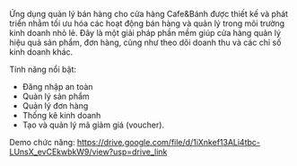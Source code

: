 Ứng dụng quản lý bán hàng cho cửa hàng Cafe&Bánh được thiết kế và phát triển nhằm tối ưu hóa các hoạt động bán hàng và quản lý trong môi trường kinh doanh nhỏ lẻ. Đây là một giải pháp phần mềm giúp cửa hàng quản lý hiệu quả sản phẩm, đơn hàng, cũng như theo dõi doanh thu và các chỉ số kinh doanh khác.

Tính năng nổi bật:
- Đăng nhập an toàn
- Quản lý sản phẩm
- Quản lý đơn hàng
- Thống kê kinh doanh
- Tạo và quản lý mã giảm giá (voucher).

Demo chức năng: https://drive.google.com/file/d/1iXnkef13ALi4tbc-LUnsX_evCEkwbkW9/view?usp=drive_link

